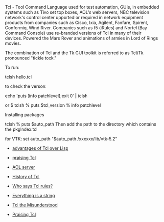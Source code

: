 Tcl - Tool Command Language used for test automation, GUIs, in embedded systems such as
Tivo set top boxes, AOL's web servers, NBC television network's control center
upported or required in network equipment products from companies such as Cisco, Ixia, 
Agilent, Fanfare, Spirent, Conformiq, Wind River. Companies such as f5 (iRules) and Nortel 
(Bay Command Console) use re-branded versions of Tcl in many of their devices.
Powered the Mars Rover and animations of armies in Lord of Rings movies.

The combination of Tcl and the Tk GUI toolkit is referred to as Tcl/Tk 
pronounced "tickle tock." 


To run: 

tclsh hello.tcl

to check the verson:

echo 'puts [info patchlevel];exit 0' | tclsh

or
    $ tclsh
    % puts $tcl_version
    % info patchlevel

Installing packages

tclsh
    % puts $auto_path
Then add the path to the directory which contains the pkgIndex.tcl

for VTK:
set auto_path "$auto_path /xxxxxx/lib/vtk-5.2"


+ [advantages of Tcl over Lisp](https://wiki.tcl.tk/13410)

+ [praising Tcl](http://yosefk.com/blog/i-cant-believe-im-praising-tcl.html)

+ [AOL server](https://github.com/aolserver)


+ [History of Tcl](https://web.stanford.edu/~ouster/cgi-bin/tclHistory.php)
+ [Who says Tcl rules?](https://wiki.tcl-lang.org/page/Who+says+Tcl+rules...?V=56)

+ [Everything is a string](https://wiki.tcl-lang.org/page/everything+is+a+string)

+ [Tcl the Misunderstood](http://antirez.com/articoli/tclmisunderstood.html)
+ [Praising Tcl](https://yosefk.com/blog/i-cant-believe-im-praising-tcl.html)

